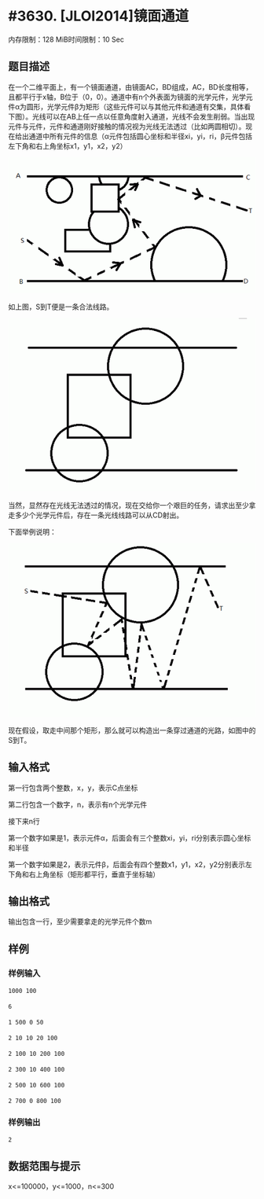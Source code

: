 # #3630. [JLOI2014]镜面通道

内存限制：128 MiB时间限制：10 Sec

## 题目描述

在一个二维平面上，有一个镜面通道，由镜面AC，BD组成，AC，BD长度相等，且都平行于x轴，B位于（0，0）。通道中有n个外表面为镜面的光学元件，光学元件&alpha;为圆形，光学元件&beta;为矩形（这些元件可以与其他元件和通道有交集，具体看下图）。光线可以在AB上任一点以任意角度射入通道，光线不会发生削弱。当出现元件与元件，元件和通道刚好接触的情况视为光线无法透过（比如两圆相切）。现在给出通道中所有元件的信息（&alpha;元件包括圆心坐标和半径xi，yi，ri，&beta;元件包括左下角和右上角坐标x1，y1，x2，y2）

![](upload/201406/11(1).jpg)

如上图，S到T便是一条合法线路。

![](upload/201406/22(1).jpg)

当然，显然存在光线无法透过的情况，现在交给你一个艰巨的任务，请求出至少拿走多少个光学元件后，存在一条光线线路可以从CD射出。

下面举例说明：

![](upload/201406/33.jpg)

现在假设，取走中间那个矩形，那么就可以构造出一条穿过通道的光路，如图中的S到T。

## 输入格式

第一行包含两个整数，x，y，表示C点坐标

第二行包含一个数字，n，表示有n个光学元件

接下来n行

第一个数字如果是1，表示元件&alpha;，后面会有三个整数xi，yi，ri分别表示圆心坐标和半径

第一个数字如果是2，表示元件&beta;，后面会有四个整数x1，y1，x2，y2分别表示左下角和右上角坐标（矩形都平行，垂直于坐标轴）

## 输出格式

 

输出包含一行，至少需要拿走的光学元件个数m

## 样例

### 样例输入

    
    1000 100
    
    6
    
    1 500 0 50
    
    2 10 10 20 100
    
    2 100 10 200 100
    
    2 300 10 400 100
    
    2 500 10 600 100
    
    2 700 0 800 100
    
    
    

### 样例输出

    
    2
    
    
    

## 数据范围与提示

x<=100000，y<=1000，n<=300

 
